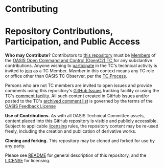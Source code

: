 # Contributing

# Repository Contributions, Participation, and Public Access

**Who may Contribute?** Contributors to [this repository](https://github.com/oasis-tcs/openc2-gglpubsub/) must be 
[Members](https://www.oasis-open.org/policies-guidelines/oasis-defined-terms-2017-05-26#dMember) of the 
[OASIS Open Command and Control (OpenC2) TC ](https://www.oasis-open.org/committees/openc2/) for any substantive contributions. Anyone wishing to [participate](https://www.oasis-open.org/org/faq#committee-participation) in the TC's technical activity is invited to [join](https://www.oasis-open.org/committees/join) as a TC Member. *Member* in this context means any TC role or office other than OASIS TC Observer, per the [TC Process](https://www.oasis-open.org/policies-guidelines/tc-process#membership). 

Persons who are not TC members are invited to open issues and provide comments using this repository's [GitHub Issues](https://github.com/oasis-tcs/openc2-gglpubsub/issues/new) tracking facility or using the TC's [comment facility](https://www.oasis-open.org/committees/comments/index.php?wg_abbrev=openc2). All such content created in GitHub Issues and/or posted to the TC's [archived comment list](https://lists.oasis-open.org/archives/openc2-comment/) is governed by the terms of the [OASIS Feedback License](https://www.oasis-open.org/policies-guidelines/ipr#appendixa)

**Use of Contributions.**  As with all OASIS Technical Committee assets, content placed into this GitHub repository is visible and publicly accessible.  Subject to applicable [licensing](https://github.com/oasis-tcs/openc2-gglpubsub/blob/master/LICENSE.md) 
rules, the repository content may be re-used freely, including the creation and publication of derivative works.

**Cloning and forking.** This repository may be cloned and forked for use by any party. 

Please see [README](https://github.com/oasis-tcs/openc2-gglpubsub/blob/master/README.md) for general description 
of this repository, and the [LICENSE](https://github.com/oasis-tcs//openc2-gglpubsub/blob/master/LICENSE.md) for licensing.
